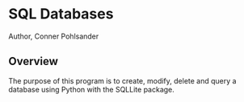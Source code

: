 # SQL Databases

Author, Conner Pohlsander

## Overview

The purpose of this program is to create, modify, delete and query a database using Python with the SQLLite package. 